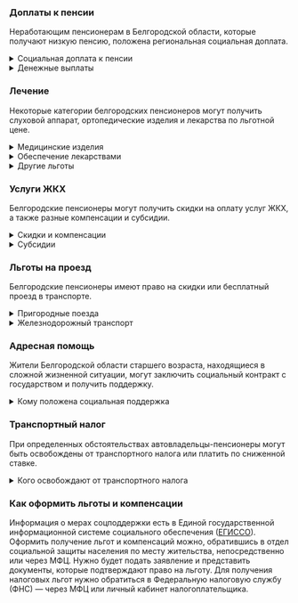 ### Доплаты к пенсии
Неработающим пенсионерам в Белгородской области, которые получают низкую пенсию, положена региональная социальная доплата. 
<details>
<summary>Социальная доплата к пенсии</summary>
В Белгородской области региональный прожиточный минимум пенсионера ниже общефедерального. Поэтому неработающим пенсионерам с низкой пенсией положена федеральная социальная доплата до российского прожиточного минимума пенсионера. В 2021 году эта сумма [составляет]( https://pfr.gov.ru/grazhdanam/pensionres/soc_doplata/~7905) 10 022 рубля. Для назначения выплаты нужно обращаться в территориальное отделение Пенсионного фонда по месту своего жительства. 
</details>
<details>
<summary>Денежные выплаты</summary>
Если пенсионер относится к льготной категории, ему положена ежемесячная денежная выплата (ЕДВ), которую регулярно индексируют. 
ЕДВ [выплачивают]( http://pravo.gov.ru/proxy/ips/?docbody=&prevDoc=103019496&backlink=1&&nd=103017408) белгородским льготникам при условии, что их доход ниже среднедушевого по области. Труженикам тыла и реабилитированным лицам в Белгородской области в 2021 году каждый месяц платят 1037 рублей. Ветераны труда и военной службы, «дети войны» (родившиеся с 22.06.1941 по 03.09.1945), а также пострадавшие от политических репрессий ежемесячно получают 902 рубля. Такие выплаты полагаются льготникам, полностью отказавшимся от социального пакета. При использовании же льготы в натуре (на проезд и получение лекарств со скидкой) размер уменьшается. 
</details>


### Лечение
Некоторые категории белгородских пенсионеров могут получить слуховой аппарат, ортопедические изделия и лекарства по льготной цене.  
<details>
<summary>Медицинские изделия</summary>
Белгородским труженикам тыла, реабилитированным и пострадавшим от репрессий по медицинским показаниям выдают слуховой аппарат. Пенсионеров, не являющихся инвалидами, обеспечивают по назначению врача протезно-ортопедическими изделиями.
</details>
<details>
<summary>Обеспечение лекарствами</summary>
Белгородские труженики тыла, реабилитированные и пострадавшие от репрессий по рецепту врача [обеспечиваются]( http://pravo.gov.ru/proxy/ips/?docbody=&prevDoc=103019496&backlink=1&&nd=103017408) необходимыми лекарственными препаратами по утверждённому областному перечню, с 50-процентной оплатой стоимости.
</details>
<details>
<summary>Другие льготы</summary>
Белгородские ветераны труда, ветераны военной службы и труженики тыла сохраняют обслуживание в поликлиниках и других медицинских учреждениях, к которым они были прикреплены в период работы до выхода на пенсию. Преимущественное право приёма в дома-интернаты для престарелых и инвалидов имеют белгородские труженики тыла, реабилитированные и пострадавшие от репрессий пенсионеры.
</details>


### Услуги ЖКХ
Белгородские пенсионеры могут получить скидки на оплату услуг ЖКХ, а также разные компенсации и субсидии. 
<details>
<summary>Скидки и компенсации</summary>
Ветеранам труда и военной службы Белгородской области выплачивают 50-процентную компенсацию на оплату жилого помещения и коммунальных услуг. Компенсация [полагается]( http://pravo.gov.ru/proxy/ips/?docbody=&prevDoc=103019496&backlink=1&&nd=103017408) также нетрудоспособным членам семьи ветерана, находящимся у него на иждивении. 
Одиноких неработающих пенсионеров по достижении 70 лет освобождают от взносов на капремонт на 50%, а когда им исполняется 80 лет, они могут не оплачивать этот взнос совсем. Льгота распространяется и на граждан этого возраста, если их семья состоит из неработающих пенсионеров и (или) инвалидов. 
Реабилитированные и пострадавшие от репрессий граждане в Белгородской области, а также «дети войны» имеют право на внеочередную установку телефона. 
</details>
<details>
<summary>Субсидии</summary>
Пенсионеры могут получить субсидию на оплату услуг ЖКХ при расходах на коммунальные услуги в 10% дохода малообеспеченного одинокого пенсионера или его семьи, имеющих доход меньше одного прожиточного минимума. Если доход выше, субсидию можно оформить при тратах в 22%. 
</details>

### Льготы на проезд
Белгородские пенсионеры имеют право на скидки или бесплатный проезд в транспорте. 
<details>
<summary>Пригородные поезда</summary>
Белгородские реабилитированные и пострадавшие от репрессий имеют право бесплатного проезда на пригородном железнодорожном транспорте, а ветераны труда и военной службы, труженики тыла оплачивают 50% от стоимости проезда. 
</details>
<details>
<summary>Железнодорожный транспорт</summary>
Белгородские пенсионеры из числа реабилитированных и пострадавших от репрессий имеют право на поездку один раз в год туда и обратно железнодорожным транспортом.
</details>

### Адресная помощь
Жители Белгородской области старшего возраста, находящиеся в сложной жизненной ситуации, могут заключить социальный контракт с государством и получить поддержку.
<details>
<summary>Кому положена социальная поддержка</summary>
Пенсионерам, которые по не зависящим от них причинам оказались в трудной жизненной ситуации, оказывают адресную помощь. Она может быть в виде денежных выплат, ежемесячных, или единовременных, или в натуральной форме — тогда получателя обеспечивают продуктами питания, одеждой и обувью, медикаментами. В Белгородской области такая помощь оказывается малоимущим пенсионерам с доходом меньше одного прожиточного минимума.
С нуждающимися пенсионерами может быть заключён социальный контракт. В Белгородской областях он подписывается с теми, у кого доход не превышает 1,5 прожиточных минимума.
</details>

### Транспортный налог
При определенных обстоятельствах автовладельцы-пенсионеры могут быть освобождены от транспортного налога или платить по сниженной ставке. 
<details>
<summary>Кого освобождают от транспортного налога</summary>
В Белгородской области пенсионеры и инвалиды всех категорий, а также мужчины старше 60 лет, а женщины — 55 лет полностью освобождаются от уплаты [транспортного налога]( https://docs.cntd.ru/document/974002052). Льгота распространяется на один легковой автомобиль мощностью не более 100 л. с. Если транспортное средство имеет от 100 до 150 л. с., действует налоговая льгота (по 10 рублей за 1 л. с.).
Также от уплаты транспортного налога освобождены Герои СССР и РФ, награждённые орденом Славы трёх степеней. Освобождение от налога действует на один легковой автомобиль мощностью не более 100 л. с. 
</details>

### Как оформить льготы и компенсации 
Информация о мерах соцподдержки есть в Единой государственной информационной системе социального обеспечения ([ЕГИССО]( http://egisso.ru/site/client/#/)). Оформить получение льгот и компенсаций можно, обратившись в отдел социальной защиты населения по месту жительства, непосредственно или через МФЦ. Нужно будет подать заявление и представить документы, которые подтверждают право на льготу. Для получения налоговых льгот нужно обратиться в Федеральную налоговую службу (ФНС) — через МФЦ или личный кабинет налогоплательщика.

















